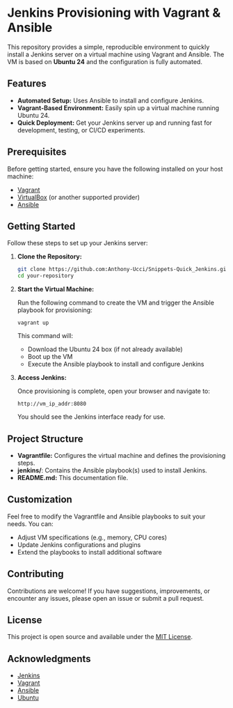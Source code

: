 # Jenkins Provisioning with Vagrant & Ansible

This repository provides a simple, reproducible environment to quickly install a Jenkins server on a virtual machine using Vagrant and Ansible. The VM is based on **Ubuntu 24** and the configuration is fully automated.

## Features

- **Automated Setup:** Uses Ansible to install and configure Jenkins.
- **Vagrant-Based Environment:** Easily spin up a virtual machine running Ubuntu 24.
- **Quick Deployment:** Get your Jenkins server up and running fast for development, testing, or CI/CD experiments.

## Prerequisites

Before getting started, ensure you have the following installed on your host machine:

- [Vagrant](https://www.vagrantup.com/downloads)
- [VirtualBox](https://www.virtualbox.org/wiki/Downloads) (or another supported provider)
- [Ansible](https://docs.ansible.com/ansible/latest/installation_guide/intro_installation.html)

## Getting Started

Follow these steps to set up your Jenkins server:

1. **Clone the Repository:**

   ```bash
   git clone https://github.com:Anthony-Ucci/Snippets-Quick_Jenkins.git
   cd your-repository
   ```

2. **Start the Virtual Machine:**

   Run the following command to create the VM and trigger the Ansible playbook for provisioning:

   ```
   vagrant up
   ```

   This command will:
   - Download the Ubuntu 24 box (if not already available)
   - Boot up the VM
   - Execute the Ansible playbook to install and configure Jenkins

3. **Access Jenkins:**

   Once provisioning is complete, open your browser and navigate to:

   ```
   http://vm_ip_addr:8080
   ```

   You should see the Jenkins interface ready for use.

## Project Structure

- **Vagrantfile:** Configures the virtual machine and defines the provisioning steps.
- **jenkins/**: Contains the Ansible playbook(s) used to install Jenkins.
- **README.md:** This documentation file.

## Customization

Feel free to modify the Vagrantfile and Ansible playbooks to suit your needs. You can:
- Adjust VM specifications (e.g., memory, CPU cores)
- Update Jenkins configurations and plugins
- Extend the playbooks to install additional software

## Contributing

Contributions are welcome! If you have suggestions, improvements, or encounter any issues, please open an issue or submit a pull request.

## License

This project is open source and available under the [MIT License](LICENSE).

## Acknowledgments

- [Jenkins](https://www.jenkins.io/)
- [Vagrant](https://www.vagrantup.com/)
- [Ansible](https://www.ansible.com/)
- [Ubuntu](https://ubuntu.com/)
